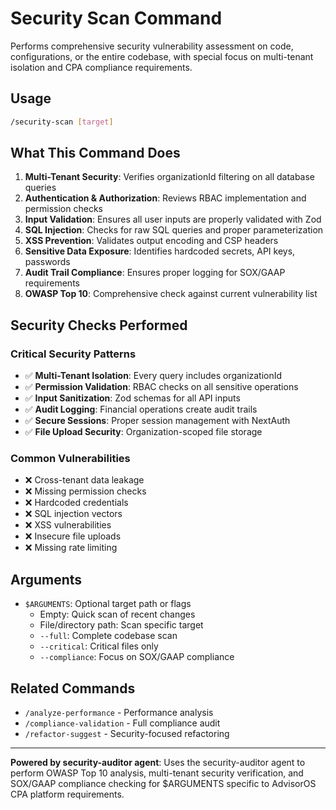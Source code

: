 # Security Scan Command

Performs comprehensive security vulnerability assessment on code, configurations, or the entire codebase, with special focus on multi-tenant isolation and CPA compliance requirements.

## Usage

```bash
/security-scan [target]
```

## What This Command Does

1. **Multi-Tenant Security**: Verifies organizationId filtering on all database queries
2. **Authentication & Authorization**: Reviews RBAC implementation and permission checks
3. **Input Validation**: Ensures all user inputs are properly validated with Zod
4. **SQL Injection**: Checks for raw SQL queries and proper parameterization
5. **XSS Prevention**: Validates output encoding and CSP headers
6. **Sensitive Data Exposure**: Identifies hardcoded secrets, API keys, passwords
7. **Audit Trail Compliance**: Ensures proper logging for SOX/GAAP requirements
8. **OWASP Top 10**: Comprehensive check against current vulnerability list

## Security Checks Performed

### Critical Security Patterns
- ✅ **Multi-Tenant Isolation**: Every query includes organizationId
- ✅ **Permission Validation**: RBAC checks on all sensitive operations
- ✅ **Input Sanitization**: Zod schemas for all API inputs
- ✅ **Audit Logging**: Financial operations create audit trails
- ✅ **Secure Sessions**: Proper session management with NextAuth
- ✅ **File Upload Security**: Organization-scoped file storage

### Common Vulnerabilities
- ❌ Cross-tenant data leakage
- ❌ Missing permission checks
- ❌ Hardcoded credentials
- ❌ SQL injection vectors
- ❌ XSS vulnerabilities
- ❌ Insecure file uploads
- ❌ Missing rate limiting

## Arguments

- `$ARGUMENTS`: Optional target path or flags
  - Empty: Quick scan of recent changes
  - File/directory path: Scan specific target
  - `--full`: Complete codebase scan
  - `--critical`: Critical files only
  - `--compliance`: Focus on SOX/GAAP compliance

## Related Commands

- `/analyze-performance` - Performance analysis
- `/compliance-validation` - Full compliance audit
- `/refactor-suggest` - Security-focused refactoring

---

**Powered by security-auditor agent**: Uses the security-auditor agent to perform OWASP Top 10 analysis, multi-tenant security verification, and SOX/GAAP compliance checking for $ARGUMENTS specific to AdvisorOS CPA platform requirements.